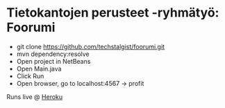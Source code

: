 Tietokantojen perusteet -ryhmätyö: Foorumi
=============

* git clone https://github.com/techstalgist/foorumi.git
* mvn dependency:resolve
* Open project in NetBeans
* Open Main.java
* Click Run
* Open browser, go to localhost:4567 → profit

Runs live @ [Heroku](http://tikape-foorumi.herokuapp.com/)


